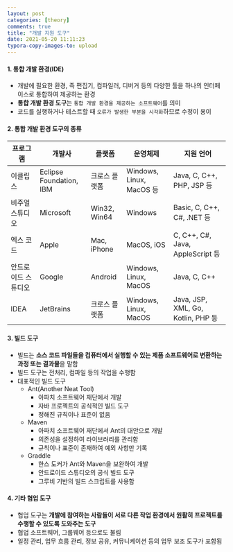 ```yaml
---
layout: post
categories: [theory]
comments: true
title: "개발 지원 도구"
date: 2021-05-20 11:11:23
typora-copy-images-to: upload
---
```


#### 1. 통합 개발 환경(IDE)

- 개발에 필요한 환경, 즉 편집기, 컴파일러, 디버거 등의 다양한 툴을 하나의 인터페이스로 통합하여 제공하는 환경
- **통합 개발 환경 도구**는 `통합 개발 환경을 제공하는 소프트웨어`를 의미
- 코드를 실행하거나 테스트할 때 `오류가 발생한 부분을 시각화`하므로 수정이 용이

#### 2. 통합 개발 환경 도구의 종류

| 프로그램            | 개발사                  | 플랫폼        | 운영체제                 | 지원 언어                          |
| ------------------- | ----------------------- | ------------- | ------------------------ | ---------------------------------- |
| 이클립스            | Eclipse Foundation, IBM | 크로스 플랫폼 | Windows, Linux, MacOS 등 | Java, C, C++, PHP, JSP 등          |
| 비주얼 스튜디오     | Microsoft               | Win32, Win64  | Windows                  | Basic, C, C++, C#, .NET 등         |
| 엑스 코드           | Apple                   | Mac, iPhone   | MacOS, iOS               | C, C++, C#, Java, AppleScript 등   |
| 안드로이드 스튜디오 | Google                  | Android       | Windows, Linux, MacOS    | Java, C, C++                       |
| IDEA                | JetBrains               | 크로스 플랫폼 | Windows, Linux, MacOS    | Java, JSP, XML, Go, Kotlin, PHP 등 |

#### 3. 빌드 도구

- 빌드는 **소스 코드 파일들을 컴퓨터에서 실행할 수 있는 제품 소프트웨어로 변환하는 과정 또는 결과물**을 말함
- 빌드 도구는 전처리, 컴파일 등의 작업을 수행함
- 대표적인 빌드 도구
  - Ant(Another Neat Tool)
    - 아파치 소프트웨어 재단에서 개발
    - 자바 프로젝트의 공식적인 빌드 도구
    - 정해진 규칙이나 표준이 없음
  - Maven
    - 아파치 소프트웨어 재단에서 Ant의 대안으로 개발
    - 의존성을 설정하여 라이브러리를 관리함
    - 규칙이나 표준이 존재하여 예외 사항만 기록 
  - Graddle
    - 한스 도커가 Ant와 Maven을 보완하여 개발
    - 안드로이드 스튜디오의 공식 빌드 도구
    - 그루비 기반의 빌드 스크립트를 사용함 

#### 4. 기타 협업 도구

- 협업 도구는 **개발에 참여하는 사람들이 서로 다른 작업 환경에서 원활히 프로젝트를 수행할 수 있도록 도와주는 도구**
- 협업 소프트웨어, 그룹웨어 등으로도 불림
- 일정 관리, 업무 흐름 관리, 정보 공유, 커뮤니케이션 등의 업무 보조 도구가 포함됨 